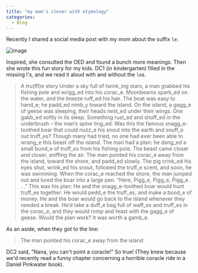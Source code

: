 ```yaml
---
title: "my mom's clever with etymology"
categories:
  - Blog
---
```


Recently I shared a social media post with my mom about the suffix `le`:

![image](https://github.com/user-attachments/assets/e2c0ec8b-a6eb-4fae-a1ff-a8257233c90e)

Inspired, she consulted the OED and found a bunch more meanings. Then she wrote this fun story for my kids. DC1 (in kindergarten) filled in the missing l's, and we read it aloud with and without the `le`s.


> A tru(ffl)e story
> Under a sky full of twink_ing stars, a man grabbed his fishing pole and wrigg_ed into his corac_e. Moonbeams spark_ed on the water, and the breeze ruff_ed his hair. The boat was easy to hand_e; he padd_ed nimb_y toward the island. On the island, a gagg_e of geese was sleeping, their heads nest_ed under their wings. One gabb_ed softly in its sleep.
> Something rust_ed and shuff_ed in the underbrush – the man’s spine ting_ed. Was this the famous snagg_e-toothed boar that could nuzz_e his snout into the earth and snuff_e out truff_es? Though many had tried, no one had ever been able to wrang_e this beast off the island. The man had a plan: he dang_ed a small bund_e of truff_es from his fishing pole. The beast came closer and closer, sniffing the air. The man pointed his corac_e away from the island, toward the shore, and padd_ed slowly. The pig crink_ed his eyes shut, wrink_ed his snout, followed the truff_e scent, and soon, he was swimming.
> When the corac_e reached the shore, the man jumped out and lured the boar into a large pen. “Here, Pigg_e, Pigg_e, Pigg_e . . .” This was his plan: He and the snagg_e-toothed boar would hunt truff_es together. He would pedd_e the truff_es, and  make a bood_e of money. He and the boar would go back to the island whenever they needed a break. He’d take a duff_e bag full of waff_es and truff_es in the corac_e, and they would romp and feast with the gagg_e of geese.
> Would the plan work? It was worth a gamb_e.

As an aside, when they got to the line:

> The man pointed his corac_e away from the island

DC2 said, "Nana, you can't point a coracle!" So true! (They knew because we'd recently read a funny chapter concerning a horrible coracle ride in a Daniel Pinkwater book).



